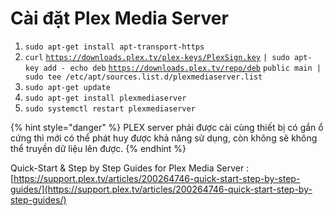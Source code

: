 # Cài đặt Plex Media Server

1. `sudo apt-get install apt-transport-https`
2. `curl` [`https://downloads.plex.tv/plex-keys/PlexSign.key`](https://www.youtube.com/redirect?event=comments\&redir\_token=QUFFLUhqbTJrcEtVbE5nQ2RTUlJFSk1aYWNFVWQ4eEY0UXxBQ3Jtc0tsNTdwOWxvWGVyMHd4dEdnMG41Y0Q4dEl1ZWVnQUNaVzhYY29nRGRMSWhGYkZUQjQwcmFwMXgwRURySDNsQWxPV0NFWkVZWmtwNjFsSVRzeXJmaTF1am5ZMU84X20xM3FSNDZqa0RISXZkb3dsSFh4OA\&q=https%3A%2F%2Fdownloads.plex.tv%2Fplex-keys%2FPlexSign.key\&stzid=UgxyEKE5vGNVFKSqi-F4AaABAg) `| sudo apt-key add - echo deb` [`https://downloads.plex.tv/repo/deb`](https://www.youtube.com/redirect?event=comments\&redir\_token=QUFFLUhqa2RCcjE3cEg1eGZPUndmR25xMW9lX21nOWtZd3xBQ3Jtc0tuTDdVa0xIc2RsVWtab0U1RmZmZWIwSVdJT3hkMXFTdjVocjVnTDQ3dUl6bncxN2JDT211YnMyWE1nWEtvT05NVl9nWnNSbkFjNGtFSDcyamI4QS13WVJSSjNzZ3BMa0dPWmpka29POWpodVdudUY2VQ\&q=https%3A%2F%2Fdownloads.plex.tv%2Frepo%2Fdeb\&stzid=UgxyEKE5vGNVFKSqi-F4AaABAg) `public main | sudo tee /etc/apt/sources.list.d/plexmediaserver.list`
3. `sudo apt-get update`
4. `sudo apt-get install plexmediaserver`
5. `sudo systemctl restart plexmediaserver`

{% hint style="danger" %}
PLEX server phải được cài cùng thiết bị có gắn ổ cứng thì mới có thể phát huy được khả năng sử dụng, còn không sẽ không thể truyền dữ liệu lên được.
{% endhint %}

Quick-Start & Step by Step Guides for Plex Media Server : [https://support.plex.tv/articles/200264746-quick-start-step-by-step-guides/](https://support.plex.tv/articles/200264746-quick-start-step-by-step-guides/)
